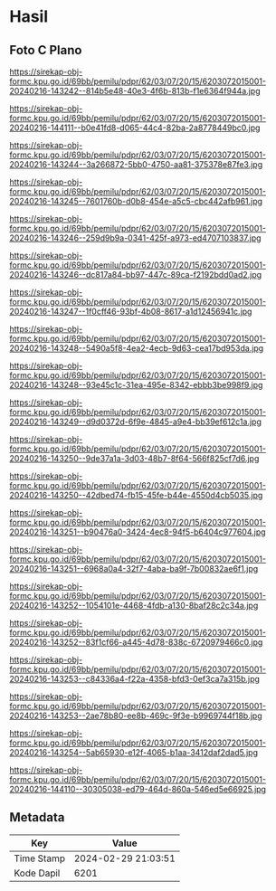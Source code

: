 # Hasil

## Foto C Plano

https://sirekap-obj-formc.kpu.go.id/69bb/pemilu/pdpr/62/03/07/20/15/6203072015001-20240216-143242--814b5e48-40e3-4f6b-813b-f1e6364f944a.jpg

https://sirekap-obj-formc.kpu.go.id/69bb/pemilu/pdpr/62/03/07/20/15/6203072015001-20240216-144111--b0e41fd8-d065-44c4-82ba-2a8778449bc0.jpg

https://sirekap-obj-formc.kpu.go.id/69bb/pemilu/pdpr/62/03/07/20/15/6203072015001-20240216-143244--3a266872-5bb0-4750-aa81-375378e87fe3.jpg

https://sirekap-obj-formc.kpu.go.id/69bb/pemilu/pdpr/62/03/07/20/15/6203072015001-20240216-143245--7601760b-d0b8-454e-a5c5-cbc442afb961.jpg

https://sirekap-obj-formc.kpu.go.id/69bb/pemilu/pdpr/62/03/07/20/15/6203072015001-20240216-143246--259d9b9a-0341-425f-a973-ed4707103837.jpg

https://sirekap-obj-formc.kpu.go.id/69bb/pemilu/pdpr/62/03/07/20/15/6203072015001-20240216-143246--dc817a84-bb97-447c-89ca-f2192bdd0ad2.jpg

https://sirekap-obj-formc.kpu.go.id/69bb/pemilu/pdpr/62/03/07/20/15/6203072015001-20240216-143247--1f0cff46-93bf-4b08-8617-a1d12456941c.jpg

https://sirekap-obj-formc.kpu.go.id/69bb/pemilu/pdpr/62/03/07/20/15/6203072015001-20240216-143248--5490a5f8-4ea2-4ecb-9d63-cea17bd953da.jpg

https://sirekap-obj-formc.kpu.go.id/69bb/pemilu/pdpr/62/03/07/20/15/6203072015001-20240216-143248--93e45c1c-31ea-495e-8342-ebbb3be998f9.jpg

https://sirekap-obj-formc.kpu.go.id/69bb/pemilu/pdpr/62/03/07/20/15/6203072015001-20240216-143249--d9d0372d-6f9e-4845-a9e4-bb39ef612c1a.jpg

https://sirekap-obj-formc.kpu.go.id/69bb/pemilu/pdpr/62/03/07/20/15/6203072015001-20240216-143250--9de37a1a-3d03-48b7-8f64-566f825cf7d6.jpg

https://sirekap-obj-formc.kpu.go.id/69bb/pemilu/pdpr/62/03/07/20/15/6203072015001-20240216-143250--42dbed74-fb15-45fe-b44e-4550d4cb5035.jpg

https://sirekap-obj-formc.kpu.go.id/69bb/pemilu/pdpr/62/03/07/20/15/6203072015001-20240216-143251--b90476a0-3424-4ec8-94f5-b6404c977604.jpg

https://sirekap-obj-formc.kpu.go.id/69bb/pemilu/pdpr/62/03/07/20/15/6203072015001-20240216-143251--6968a0a4-32f7-4aba-ba9f-7b00832ae6f1.jpg

https://sirekap-obj-formc.kpu.go.id/69bb/pemilu/pdpr/62/03/07/20/15/6203072015001-20240216-143252--1054101e-4468-4fdb-a130-8baf28c2c34a.jpg

https://sirekap-obj-formc.kpu.go.id/69bb/pemilu/pdpr/62/03/07/20/15/6203072015001-20240216-143252--83f1cf66-a445-4d78-838c-6720979466c0.jpg

https://sirekap-obj-formc.kpu.go.id/69bb/pemilu/pdpr/62/03/07/20/15/6203072015001-20240216-143253--c84336a4-f22a-4358-bfd3-0ef3ca7a315b.jpg

https://sirekap-obj-formc.kpu.go.id/69bb/pemilu/pdpr/62/03/07/20/15/6203072015001-20240216-143253--2ae78b80-ee8b-469c-9f3e-b9969744f18b.jpg

https://sirekap-obj-formc.kpu.go.id/69bb/pemilu/pdpr/62/03/07/20/15/6203072015001-20240216-143254--5ab65930-e12f-4065-b1aa-3412daf2dad5.jpg

https://sirekap-obj-formc.kpu.go.id/69bb/pemilu/pdpr/62/03/07/20/15/6203072015001-20240216-144110--30305038-ed79-464d-860a-546ed5e66925.jpg


## Metadata

| Key        | Value               |
| ---------- | ------------------- |
| Time Stamp | 2024-02-29 21:03:51 |
| Kode Dapil | 6201                |



